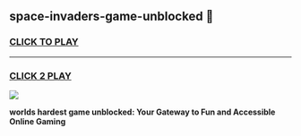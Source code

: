 
## space-invaders-game-unblocked 👋
<h3>
<a href="https://premium.freeplayer.one?title=space-invaders-game-unblocked&ref=14F">CLICK TO PLAY</a></h3>
<hr>

<h3>
<a href="https://premium.freeplayer.one?title=space-invaders-game-unblocked&ref=14F">CLICK 2 PLAY</a>
  
</h3>

<a href="https://premium.freeplayer.one?title=space-invaders-game-unblocked&ref=12F/"><img src="https://clearcache.store/games.png"></a>


**worlds hardest game unblocked: Your Gateway to Fun and Accessible Online Gaming**
